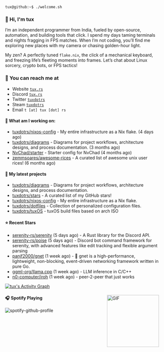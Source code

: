 ```console
tux@github:~$ ./welcome.sh
```

### 👋 Hi, I'm tux 
I’m an independent programmer from India, fueled by open-source, automation, and building tools that click. I spend my days taming terminals and nights fragging in FPS matches. When I’m not coding, you’ll find me exploring new places with my camera or chasing golden-hour light.

My zen? A perfectly tuned ```flake.nix```, the click of a mechanical keyboard, and freezing life’s fleeting moments into frames. Let’s chat about Linux sorcery, crypto bots, or FPS tactics!

### 📧 You can reach me at

* Website [`tux.rs`](https://tux.rs)
* Discord [`tux.rs`](https://discord.gg/7YvNafxMWe)
* Twitter [`tuxdotrs`](https://x.com/tuxdotrs)
* Steam [`tuxdotrs`](https://steamcommunity.com/id/tuxdotrs)
* Email `t [at] tux [dot] rs`

#### 👷 What am I working on:


- [tuxdotrs/nixos-config](https://github.com/tuxdotrs/nixos-config) - My entire infrastructure as a Nix flake. (4 days ago)
- [tuxdotrs/diagrams](https://github.com/tuxdotrs/diagrams) - Diagrams for project workflows, architecture designs, and process documentation. (3 months ago)
- [NvChad/starter](https://github.com/NvChad/starter) - Starter config for NvChad (4 months ago)
- [zemmsoares/awesome-rices](https://github.com/zemmsoares/awesome-rices) - A curated list of awesome unix user rices! (6 months ago)

#### 🌱 My latest projects

- [tuxdotrs/diagrams](https://github.com/tuxdotrs/diagrams) - Diagrams for project workflows, architecture designs, and process documentation.
- [tuxdotrs/stars](https://github.com/tuxdotrs/stars) - A curated list of my GitHub stars!
- [tuxdotrs/nixos-config](https://github.com/tuxdotrs/nixos-config) - My entire infrastructure as a Nix flake.
- [tuxdotrs/dotfiles](https://github.com/tuxdotrs/dotfiles) - Collection of personalized configuration files.
- [tuxdotrs/tuxOS](https://github.com/tuxdotrs/tuxOS) - tuxOS build files based on arch ISO

#### ⭐ Recent Stars

- [serenity-rs/serenity](https://github.com/serenity-rs/serenity) (5 days ago) - A Rust library for the Discord API.
- [serenity-rs/poise](https://github.com/serenity-rs/poise) (5 days ago) - Discord bot command framework for serenity, with advanced features like edit tracking and flexible argument parsing
- [panjf2000/gnet](https://github.com/panjf2000/gnet) (1 week ago) - 🚀 gnet is a high-performance, lightweight, non-blocking, event-driven networking framework written in pure Go.
- [ggml-org/llama.cpp](https://github.com/ggml-org/llama.cpp) (1 week ago) - LLM inference in C/C&#43;&#43;
- [n0-computer/iroh](https://github.com/n0-computer/iroh) (1 week ago) - peer-2-peer that just works

<div>
    <a href="#"><img alt="tux's Activity Graph" src="https://github-readme-activity-graph.vercel.app/graph?username=tuxdotrs&custom_title=tux%27s%20Contribution%20Graph&bg_color=0D1117&color=FFFFFF&line=2c83f8&point=FFFFFF&hide_border=true" /></a>
<div> 

<img align="right" alt="GIF" height="170px" src="https://media.giphy.com/media/J5B1Y8QZnzXXbLQIBu/giphy.gif" />

#### 🎧 Spotify Playing

![spotify-github-profile](https://spotify-github-profile.kittinanx.com/api/view?uid=irvd4a80l4m2v7k2gy3fct4j5&cover_image=true&theme=novatorem&bar_color=ff3c74&bar_color_cover=false)
